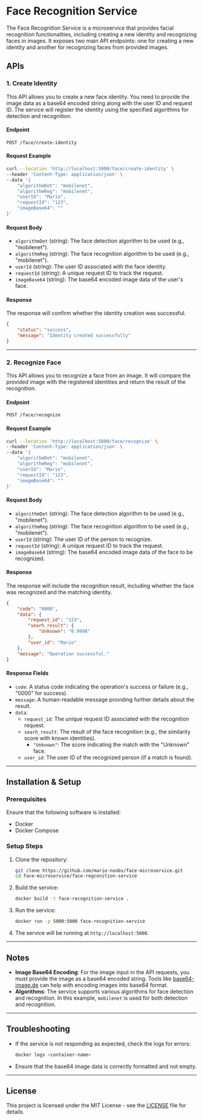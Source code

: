 # Face Recognition Service

The Face Recognition Service is a microservice that provides facial recognition functionalities, including creating a new identity and recognizing faces in images. It exposes two main API endpoints: one for creating a new identity and another for recognizing faces from provided images.

## APIs

### 1. **Create Identity**

This API allows you to create a new face identity. You need to provide the image data as a base64 encoded string along with the user ID and request ID. The service will register the identity using the specified algorithms for detection and recognition.

#### Endpoint

```
POST /face/create-identity
```

#### Request Example

```bash
curl --location 'http://localhost:5000/face/create-identity' \
--header 'Content-Type: application/json' \
--data '{
    "algorithmDet": "mobilenet",
    "algorithmReg": "mobilenet",
    "userId": "Mario",
    "requestId": "123",
    "imageBase64": ""
}'
```

#### Request Body

- `algorithmDet` (string): The face detection algorithm to be used (e.g., "mobilenet").
- `algorithmReg` (string): The face recognition algorithm to be used (e.g., "mobilenet").
- `userId` (string): The user ID associated with the face identity.
- `requestId` (string): A unique request ID to track the request.
- `imageBase64` (string): The base64 encoded image data of the user's face.

#### Response

The response will confirm whether the identity creation was successful.

```json
{
    "status": "success",
    "message": "Identity created successfully"
}
```

---

### 2. **Recognize Face**

This API allows you to recognize a face from an image. It will compare the provided image with the registered identities and return the result of the recognition.

#### Endpoint

```
POST /face/recognize
```

#### Request Example

```bash
curl --location 'http://localhost:5000/face/recognize' \
--header 'Content-Type: application/json' \
--data '{
    "algorithmDet": "mobilenet",
    "algorithmReg": "mobilenet",
    "userId": "Mario",
    "requestId": "123",
    "imageBase64": ""
}'
```

#### Request Body

- `algorithmDet` (string): The face detection algorithm to be used (e.g., "mobilenet").
- `algorithmReg` (string): The face recognition algorithm to be used (e.g., "mobilenet").
- `userId` (string): The user ID of the person to recognize.
- `requestId` (string): A unique request ID to track the request.
- `imageBase64` (string): The base64 encoded image data of the face to be recognized.

#### Response

The response will include the recognition result, including whether the face was recognized and the matching identity. 

```json
{
    "code": "0000",
    "data": {
        "request_id": "123",
        "searh_result": {
            "Unknown": "0.9998"
        },
        "user_id": "Mario"
    },
    "message": "Operation successful."
}
```

#### Response Fields

- `code`: A status code indicating the operation's success or failure (e.g., "0000" for success).
- `message`: A human-readable message providing further details about the result.
- `data`:
  - `request_id`: The unique request ID associated with the recognition request.
  - `searh_result`: The result of the face recognition (e.g., the similarity score with known identities). 
    - `"Unknown"`: The score indicating the match with the "Unknown" face.
  - `user_id`: The user ID of the recognized person (if a match is found).

---

## Installation & Setup

### Prerequisites

Ensure that the following software is installed:

- Docker
- Docker Compose

### Setup Steps

1. Clone the repository:

   ```bash
   git clone https://github.com/mario-noobs/face-microservice.git
   cd face-microservice/face-regconition-service
   ```

2. Build the service:

   ```bash
   docker build -t face-recognition-service .
   ```

3. Run the service:

   ```bash
   docker run -p 5000:5000 face-recognition-service
   ```

4. The service will be running at `http://localhost:5000`.

---

## Notes

- **Image Base64 Encoding**: For the image input in the API requests, you must provide the image as a base64 encoded string. Tools like [base64-image.de](https://www.base64-image.de/) can help with encoding images into base64 format.
- **Algorithms**: The service supports various algorithms for face detection and recognition. In this example, `mobilenet` is used for both detection and recognition.
  
---

## Troubleshooting

- If the service is not responding as expected, check the logs for errors:

  ```bash
  docker logs <container-name>
  ```

- Ensure that the base64 image data is correctly formatted and not empty.

---

## License

This project is licensed under the MIT License - see the [LICENSE](LICENSE) file for details.
